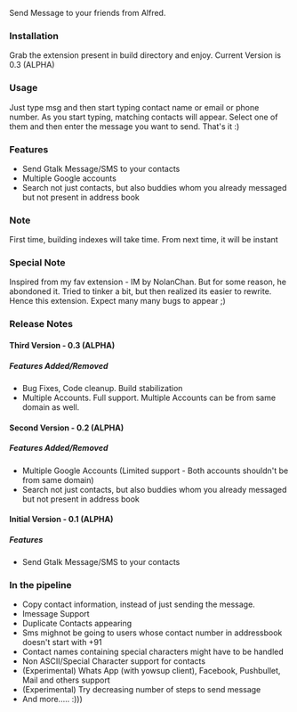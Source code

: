 Send Message to your friends from Alfred.

### Installation
Grab the extension present in build directory and enjoy. Current Version is 0.3 (ALPHA)

### Usage
Just type msg and then start typing contact name or email or phone number. As you start typing, matching contacts will appear. Select one of them and then enter the message you want to send. That's it :)

### Features
* Send Gtalk Message/SMS to your contacts
* Multiple Google accounts
* Search not just contacts, but also buddies whom you already messaged but not present in address book

### Note
First time, building indexes will take time. From next time, it will be instant

### Special Note
Inspired from my fav extension - IM by NolanChan. But for some reason, he abondoned it. Tried to tinker a bit, but then realized its easier to rewrite. Hence this extension. Expect many many bugs to appear ;)

### Release Notes
#### Third Version - 0.3 (ALPHA)
##### Features Added/Removed
* Bug Fixes, Code cleanup. Build stabilization
* Multiple Accounts. Full support. Multiple Accounts can be from same domain as well.

#### Second Version - 0.2 (ALPHA)
##### Features Added/Removed
* Multiple Google Accounts (Limited support - Both accounts shouldn't be from same domain)
* Search not just contacts, but also buddies whom you already messaged but not present in address book

#### Initial Version - 0.1 (ALPHA)
##### Features
* Send Gtalk Message/SMS to your contacts

### In the pipeline
* Copy contact information, instead of just sending the message.
* Imessage Support
* Duplicate Contacts appearing
* Sms mighnot be going to users whose contact number in addressbook doesn't start with +91
* Contact names containing special characters might have to be handled
* Non ASCII/Special Character support for contacts
* (Experimental) Whats App (with yowsup client), Facebook, Pushbullet, Mail and others support
* (Experimental) Try decreasing number of steps to send message
* And more..... :)))

